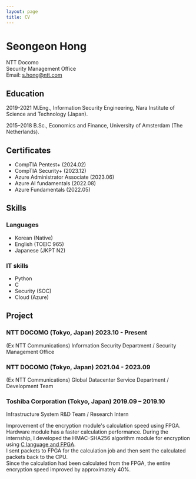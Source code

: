 ```yaml
---
layout: page
title: CV
---
```

# Seongeon Hong
NTT Docomo                        
Security Management Office  
Email: s.hong@ntt.com

## Education
2019-2021 M.Eng., Information Security Engineering, Nara Institute of Science and Technology (Japan).

2015–2018 B.Sc., Economics and Finance, University of Amsterdam (The Netherlands).

## Certificates
- CompTIA Pentest+ (2024.02)
- CompTIA Security+ (2023.12)
- Azure Administrator Associate (2023.06)
- Azure AI fundamentals (2022.08)
- Azure Fundamentals (2022.05)

## Skills
### Languages
- Korean (Native)
- English (TOEIC 965)
- Japanese (JKPT N2)
### IT skills
- Python
- C
- Security (SOC)
- Cloud (Azure)

## Project
### NTT DOCOMO (Tokyo, Japan) 2023.10 - Present
(Ex NTT Communications) Information Security Department / Security Management Office


### NTT DOCOMO (Tokyo, Japan) 2021.04 - 2023.09
(Ex NTT Communications) Global Datacenter Service Department / Development Team



### Toshiba Corporation (Tokyo, Japan)  2019.09 – 2019.10	
Infrastructure System R&D Team / Research Intern

Improvement of the encryption module's calculation speed using FPGA.  
Hardware module has a faster calculation performance. During the internship, I developed the HMAC-SHA256 algorithm module for encryption using [C language and FPGA](https://github.com/eoniboogie/HMAC).  
I sent packets to FPGA for the calculation job and then sent the calculated packets back to the CPU.   
Since the calculation had been calculated from the FPGA, the entire encryption speed improved by approximately 40%. 



